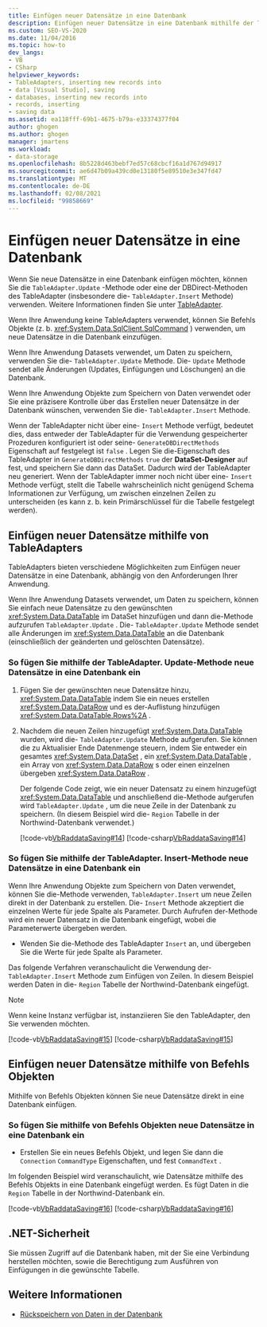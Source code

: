 ```yaml
---
title: Einfügen neuer Datensätze in eine Datenbank
description: Einfügen neuer Datensätze in eine Datenbank mithilfe der TableAdapter. Update-Methode, einer der DBDirect-Methoden des TableAdapter oder Befehls Objekten.
ms.custom: SEO-VS-2020
ms.date: 11/04/2016
ms.topic: how-to
dev_langs:
- VB
- CSharp
helpviewer_keywords:
- TableAdapters, inserting new records into
- data [Visual Studio], saving
- databases, inserting new records into
- records, inserting
- saving data
ms.assetid: ea118fff-69b1-4675-b79a-e33374377f04
author: ghogen
ms.author: ghogen
manager: jmartens
ms.workload:
- data-storage
ms.openlocfilehash: 8b5228d463bebf7ed57c68cbcf16a1d767d94917
ms.sourcegitcommit: ae6d47b09a439cd0e13180f5e89510e3e347fd47
ms.translationtype: MT
ms.contentlocale: de-DE
ms.lasthandoff: 02/08/2021
ms.locfileid: "99858669"
---
```

# <a name="insert-new-records-into-a-database"></a>Einfügen neuer Datensätze in eine Datenbank

Wenn Sie neue Datensätze in eine Datenbank einfügen möchten, können Sie die `TableAdapter.Update` -Methode oder eine der DBDirect-Methoden des TableAdapter (insbesondere die- `TableAdapter.Insert` Methode) verwenden. Weitere Informationen finden Sie unter [TableAdapter](../data-tools/create-and-configure-tableadapters.md).

Wenn Ihre Anwendung keine TableAdapters verwendet, können Sie Befehls Objekte (z. b.  <xref:System.Data.SqlClient.SqlCommand> ) verwenden, um neue Datensätze in die Datenbank einzufügen.

Wenn Ihre Anwendung Datasets verwendet, um Daten zu speichern, verwenden Sie die- `TableAdapter.Update` Methode. Die- `Update` Methode sendet alle Änderungen (Updates, Einfügungen und Löschungen) an die Datenbank.

Wenn Ihre Anwendung Objekte zum Speichern von Daten verwendet oder Sie eine präzisere Kontrolle über das Erstellen neuer Datensätze in der Datenbank wünschen, verwenden Sie die- `TableAdapter.Insert` Methode.

Wenn der TableAdapter nicht über eine- `Insert` Methode verfügt, bedeutet dies, dass entweder der TableAdapter für die Verwendung gespeicherter Prozeduren konfiguriert ist oder seine- `GenerateDBDirectMethods` Eigenschaft auf festgelegt ist `false` . Legen Sie die-Eigenschaft des TableAdapter in `GenerateDBDirectMethods` `true` der **DataSet-Designer** auf fest, und speichern Sie dann das DataSet. Dadurch wird der TableAdapter neu generiert. Wenn der TableAdapter immer noch nicht über eine- `Insert` Methode verfügt, stellt die Tabelle wahrscheinlich nicht genügend Schema Informationen zur Verfügung, um zwischen einzelnen Zeilen zu unterscheiden (es kann z. b. kein Primärschlüssel für die Tabelle festgelegt werden).

## <a name="insert-new-records-by-using-tableadapters"></a>Einfügen neuer Datensätze mithilfe von TableAdapters

TableAdapters bieten verschiedene Möglichkeiten zum Einfügen neuer Datensätze in eine Datenbank, abhängig von den Anforderungen Ihrer Anwendung.

Wenn Ihre Anwendung Datasets verwendet, um Daten zu speichern, können Sie einfach neue Datensätze zu den gewünschten <xref:System.Data.DataTable> im DataSet hinzufügen und dann die-Methode aufzurufen `TableAdapter.Update` . Die- `TableAdapter.Update` Methode sendet alle Änderungen im <xref:System.Data.DataTable> an die Datenbank (einschließlich der geänderten und gelöschten Datensätze).

### <a name="to-insert-new-records-into-a-database-by-using-the-tableadapterupdate-method"></a>So fügen Sie mithilfe der TableAdapter. Update-Methode neue Datensätze in eine Datenbank ein

1. Fügen Sie der gewünschten neue Datensätze hinzu, <xref:System.Data.DataTable> indem Sie ein neues erstellen <xref:System.Data.DataRow> und es der-Auflistung hinzufügen <xref:System.Data.DataTable.Rows%2A> .

2. Nachdem die neuen Zeilen hinzugefügt <xref:System.Data.DataTable> wurden, wird die- `TableAdapter.Update` Methode aufgerufen. Sie können die zu Aktualisier Ende Datenmenge steuern, indem Sie entweder ein gesamtes <xref:System.Data.DataSet> , ein <xref:System.Data.DataTable> , ein Array von <xref:System.Data.DataRow> s oder einen einzelnen übergeben <xref:System.Data.DataRow> .

   Der folgende Code zeigt, wie ein neuer Datensatz zu einem hinzugefügt <xref:System.Data.DataTable> und anschließend die-Methode aufgerufen wird `TableAdapter.Update` , um die neue Zeile in der Datenbank zu speichern. (In diesem Beispiel wird die- `Region` Tabelle in der Northwind-Datenbank verwendet.)

   [!code-vb[VbRaddataSaving#14](../data-tools/codesnippet/VisualBasic/insert-new-records-into-a-database_1.vb)]
   [!code-csharp[VbRaddataSaving#14](../data-tools/codesnippet/CSharp/insert-new-records-into-a-database_1.cs)]

### <a name="to-insert-new-records-into-a-database-by-using-the-tableadapterinsert-method"></a>So fügen Sie mithilfe der TableAdapter. Insert-Methode neue Datensätze in eine Datenbank ein

Wenn Ihre Anwendung Objekte zum Speichern von Daten verwendet, können Sie die-Methode verwenden, `TableAdapter.Insert` um neue Zeilen direkt in der Datenbank zu erstellen. Die- `Insert` Methode akzeptiert die einzelnen Werte für jede Spalte als Parameter. Durch Aufrufen der-Methode wird ein neuer Datensatz in die Datenbank eingefügt, wobei die Parameterwerte übergeben werden.

- Wenden Sie die-Methode des TableAdapter `Insert` an, und übergeben Sie die Werte für jede Spalte als Parameter.

Das folgende Verfahren veranschaulicht die Verwendung der- `TableAdapter.Insert` Methode zum Einfügen von Zeilen. In diesem Beispiel werden Daten in die- `Region` Tabelle der Northwind-Datenbank eingefügt.

> [!NOTE]
> Wenn keine Instanz verfügbar ist, instanziieren Sie den TableAdapter, den Sie verwenden möchten.

[!code-vb[VbRaddataSaving#15](../data-tools/codesnippet/VisualBasic/insert-new-records-into-a-database_2.vb)]
[!code-csharp[VbRaddataSaving#15](../data-tools/codesnippet/CSharp/insert-new-records-into-a-database_2.cs)]

## <a name="insert-new-records-by-using-command-objects"></a>Einfügen neuer Datensätze mithilfe von Befehls Objekten

Mithilfe von Befehls Objekten können Sie neue Datensätze direkt in eine Datenbank einfügen.

### <a name="to-insert-new-records-into-a-database-by-using-command-objects"></a>So fügen Sie mithilfe von Befehls Objekten neue Datensätze in eine Datenbank ein

- Erstellen Sie ein neues Befehls Objekt, und legen Sie dann die `Connection` `CommandType` Eigenschaften, und fest `CommandText` .

Im folgenden Beispiel wird veranschaulicht, wie Datensätze mithilfe des Befehls Objekts in eine Datenbank eingefügt werden. Es fügt Daten in die `Region` Tabelle in der Northwind-Datenbank ein.

[!code-vb[VbRaddataSaving#16](../data-tools/codesnippet/VisualBasic/insert-new-records-into-a-database_3.vb)]
[!code-csharp[VbRaddataSaving#16](../data-tools/codesnippet/CSharp/insert-new-records-into-a-database_3.cs)]

## <a name="net-security"></a>.NET-Sicherheit

Sie müssen Zugriff auf die Datenbank haben, mit der Sie eine Verbindung herstellen möchten, sowie die Berechtigung zum Ausführen von Einfügungen in die gewünschte Tabelle.

## <a name="see-also"></a>Weitere Informationen

- [Rückspeichern von Daten in der Datenbank](../data-tools/save-data-back-to-the-database.md)
